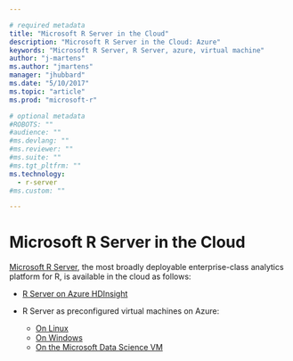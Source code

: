 ```yaml
---

# required metadata
title: "Microsoft R Server in the Cloud"
description: "Microsoft R Server in the Cloud: Azure"
keywords: "Microsoft R Server, R Server, azure, virtual machine"
author: "j-martens"
ms.author: "jmartens"
manager: "jhubbard"
ms.date: "5/10/2017"
ms.topic: "article"
ms.prod: "microsoft-r"

# optional metadata
#ROBOTS: ""
#audience: ""
#ms.devlang: ""
#ms.reviewer: ""
#ms.suite: ""
#ms.tgt_pltfrm: ""
ms.technology: 
  - r-server
#ms.custom: ""

---
```


# Microsoft R Server in the Cloud

[Microsoft R Server](../what-is-microsoft-r-server.md), the most broadly deployable enterprise-class analytics platform for R, is available in the cloud as follows:

+ [R Server on Azure HDInsight](r-server-vm-azure-hdinsight.md)

+ R Server as preconfigured virtual machines on Azure:
  + [On Linux](r-server-vm-azure-linux.md)
  + [On Windows](https://docs.microsoft.com/en-us/sql/advanced-analytics/r/provision-the-r-server-only-sql-server-2016-enterprise-vm-on-azure)
  + [On the Microsoft Data Science VM](r-server-vm-data-science.md)